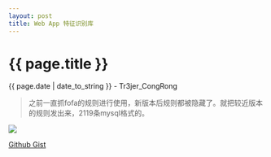 ```yaml
---
layout: post
title: Web App 特征识别库
---
```


{{ page.title }}
================
<p class="date">{{ page.date | date_to_string }} - Tr3jer_CongRong</p>

> 之前一直抓fofa的规则进行使用，新版本后规则都被隐藏了。就把较近版本的规则发出来，2119条mysql格式的。

<img src="http://blog-1252048719.cos.ap-shanghai.myqcloud.com/tdfcx.png">

<a target="_blank" href="https://gist.github.com/Tr3jer/271a9e26e267a47a8e9f1aa76c47a003">Github Gist</a>

